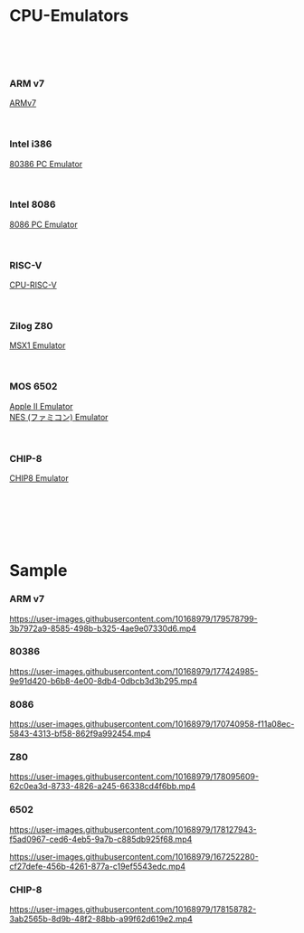 # CPU-Emulators

<br><br><br>

### ARM v7

[ARMv7](https://github.com/kxkx5150/CPU-ARMv7-cpp)  

<br>

### Intel i386

[80386 PC Emulator](https://github.com/kxkx5150/CPU-80386-cpp)  

<br>

### Intel 8086

[8086 PC Emulator](https://github.com/kxkx5150/CPU-8086-cpp)

<br>

### RISC-V

[CPU-RISC-V](https://github.com/kxkx5150/CPU-RISC-V-cpp)  

<br>

### Zilog Z80

[MSX1 Emulator](https://github.com/kxkx5150/CPU-Z80-cpp)

<br>

### MOS 6502

[Apple II Emulator](https://github.com/kxkx5150/CPU-6502-cpp)  
[NES (ファミコン) Emulator](https://github.com/kxkx5150/Famicom-cpp)  

<br>

### CHIP-8

[CHIP8 Emulator](https://github.com/kxkx5150/CPU-CHIP8-cpp)  

<br><br><br><br><br>

# Sample

### ARM v7

https://user-images.githubusercontent.com/10168979/179578799-3b7972a9-8585-498b-b325-4ae9e07330d6.mp4

### 80386  

https://user-images.githubusercontent.com/10168979/177424985-9e91d420-b6b8-4e00-8db4-0dbcb3d3b295.mp4

### 8086  

https://user-images.githubusercontent.com/10168979/170740958-f11a08ec-5843-4313-bf58-862f9a992454.mp4

### Z80

https://user-images.githubusercontent.com/10168979/178095609-62c0ea3d-8733-4826-a245-66338cd4f6bb.mp4

### 6502

https://user-images.githubusercontent.com/10168979/178127943-f5ad0967-ced6-4eb5-9a7b-c885db925f68.mp4

https://user-images.githubusercontent.com/10168979/167252280-cf27defe-456b-4261-877a-c19ef5543edc.mp4


### CHIP-8

https://user-images.githubusercontent.com/10168979/178158782-3ab2565b-8d9b-48f2-88bb-a99f62d619e2.mp4








<br><br><br><br><br><br><br><br>
